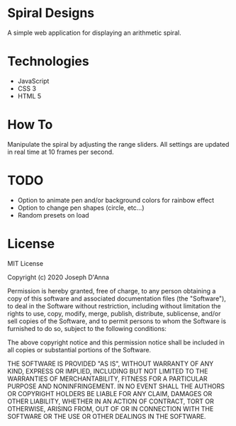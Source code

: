 # Spiral Designs 
A simple web application for displaying an arithmetic spiral. 

# Technologies
- JavaScript
- CSS 3
- HTML 5

# How To
Manipulate the spiral by adjusting the range sliders. 
All settings are updated in real time at 10 frames per second. 


# TODO
- Option to animate pen and/or background colors for rainbow effect
- Option to change pen shapes (circle, etc...)
- Random presets on load


# License
MIT License

Copyright (c) 2020 Joseph D'Anna

Permission is hereby granted, free of charge, to any person obtaining a copy
of this software and associated documentation files (the "Software"), to deal
in the Software without restriction, including without limitation the rights
to use, copy, modify, merge, publish, distribute, sublicense, and/or sell
copies of the Software, and to permit persons to whom the Software is
furnished to do so, subject to the following conditions:

The above copyright notice and this permission notice shall be included in all
copies or substantial portions of the Software.

THE SOFTWARE IS PROVIDED "AS IS", WITHOUT WARRANTY OF ANY KIND, EXPRESS OR
IMPLIED, INCLUDING BUT NOT LIMITED TO THE WARRANTIES OF MERCHANTABILITY,
FITNESS FOR A PARTICULAR PURPOSE AND NONINFRINGEMENT. IN NO EVENT SHALL THE
AUTHORS OR COPYRIGHT HOLDERS BE LIABLE FOR ANY CLAIM, DAMAGES OR OTHER
LIABILITY, WHETHER IN AN ACTION OF CONTRACT, TORT OR OTHERWISE, ARISING FROM,
OUT OF OR IN CONNECTION WITH THE SOFTWARE OR THE USE OR OTHER DEALINGS IN THE
SOFTWARE.